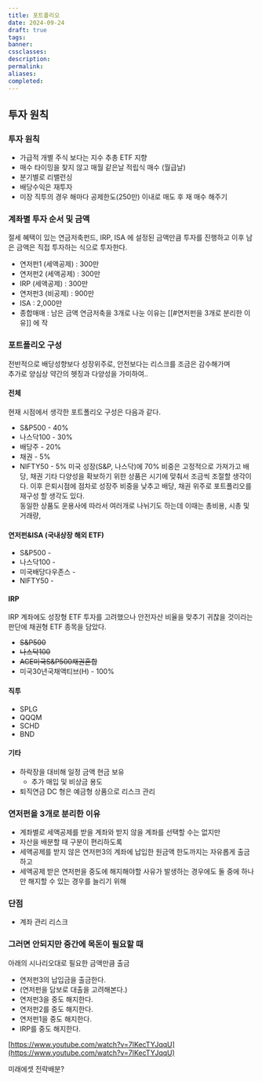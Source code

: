 ```yaml
---
title: 포트폴리오
date: 2024-09-24
draft: true
tags:
banner:
cssclasses:
description:
permalink:
aliases:
completed:
---
```

## 투자 원칙
### 투자 원칙
- 가급적 개별 주식 보다는 지수 추총 ETF 지향
- 매수 타이밍을 찾지 않고 매월 같은날 적립식 매수 (월급날)
- 분기별로 리밸런싱
- 배당수익은 재투자
- 미장 직투의 경우 해마다 공제한도(250만) 이내로 매도 후 재 매수 해주기

### 계좌별 투자 순서 및 금액
절세 혜택이 있는 연금저축펀드, IRP, ISA 에 설정된 금액만큼 투자를 진행하고 이후 남은 금액은 직접 투자하는 식으로 투자한다.
- 연저펀1 (세액공제) : 300만
- 연저펀2 (세액공제) : 300만
- IRP (세액공제) : 300만
- 연저펀3 (비공제) : 900만
- ISA : 2,000만
- 종합매매 : 남은 금액
연금저축을 3개로 나눈 이유는 [[#연저펀을 3개로 분리한 이유]] 에 작

### 포트폴리오 구성
전반적으로 배당성향보다 성장위주로, 안전보다는 리스크를 조금은 감수해가며  
추가로 양심상 약간의 헷징과 다양성을 가미하여..  
#### 전체
현재 시점에서 생각한 포트폴리오 구성은 다음과 같다.
- S&P500 - 40%
- 나스닥100 - 30%
- 배당주 - 20%
- 채권 - 5%
- NIFTY50 - 5%
미국 성장(S&P, 나스닥)에 70% 비중은 고정적으로 가져가고 배당, 채권 기타 다양성을 확보하기 위한 상품은 시기에 맞춰서 조금씩 조절할 생각이다. 이후 은퇴시점에 점차로 성장주 비중을 낮추고 배당, 채권 위주로 포트폴리오를 재구성 할 생각도 있다.  
동일한 상품도 운용사에 따라서 여러개로 나뉘기도 하는데 이때는 총비용, 시총 및 거래량, 

#### 연저펀&ISA (국내상장 해외 ETF)
- S&P500 - 
- 나스닥100 - 
- 미국배당다우존스 - 
- NIFTY50 - 
#### IRP
IRP 계좌에도 성장형 ETF 투자를 고려했으나 안전자산 비율을 맞추기 귀찮을 것이라는 판단에 채권형 ETF 종목을 담았다.
- ~~S&P500~~
- ~~나스닥100~~
- ~~ACE미국S&P500채권혼합~~
- 미국30년국채액티브(H) - 100%

#### 직투
- SPLG
- QQQM
- SCHD
- BND

#### 기타
- 하락장을 대비해 일정 금액 현금 보유
	- 추가 매입 및 비상금 용도
- 퇴직연금 DC 형은 예금형 상품으로 리스크 관리




### 연저펀을 3개로 분리한 이유
- 계좌별로 세액공제를 받을 계좌와 받지 않을 계좌를 선택할 수는 없지만
- 자산을 배분할 때 구분이 편리하도록
- 세액공제를 받지 않은 연저펀3의 계좌에 납입한 원금액 한도까지는 자유롭게 출금하고
- 세액공제 받은 연저펀을 중도에 해지해야할 사유가 발생하는 경우에도 둘 중에 하나만 해지할 수 있는 경우를 늘리기 위해

### 단점
- 계좌 관리 리스크

### 그러면 안되지만 중간에 목돈이 필요할 때
아래의 시나리오대로 필요한 금액만큼 출금
- 연저펀3의 납입금을 출금한다.
- (연저펀을 담보로 대출을 고려해본다.)
- 연저펀3을 중도 해지한다.
- 연저펀2를 중도 해지한다.
- 연저펀1을 중도 해지한다.
- IRP를 중도 해지한다.



[https://www.youtube.com/watch?v=7lKecTYJqqU](https://www.youtube.com/watch?v=7lKecTYJqqU)



미래에셋 전략배분?
